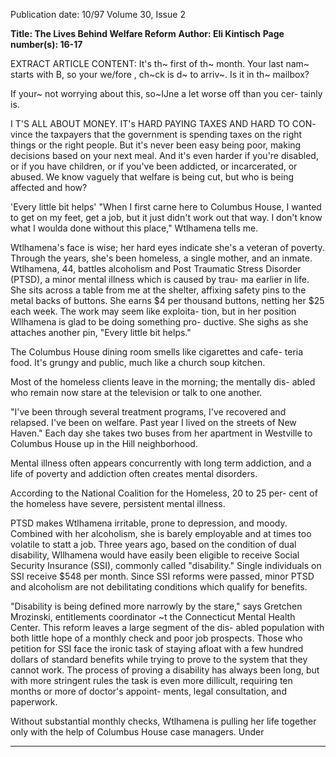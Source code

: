 Publication date: 10/97
Volume 30, Issue 2

**Title: The Lives Behind Welfare Reform**
**Author: Eli Kintisch**
**Page number(s): 16-17**

EXTRACT ARTICLE CONTENT:
It's th~ first of th~ month. Your last nam~ starts with B, so your we/fore 
, ch~ck is d~ to arriv~. Is it in th~ mailbox? 

If 
your~ not worrying about this, so~IJne a let worse off than you cer-
tainly is. 

I
T'S ALL ABOUT MONEY. IT's HARD PAYING TAXES AND HARD TO CON-
vince the taxpayers that the government is spending taxes on the 
right things or the right people. But it's never been easy being 
poor, making decisions based on your next meal. And it's even 
harder if you're disabled, or if you have children, or if you've been 
addicted, or incarcerated, or abused. We know vaguely that welfare is 
being cut, but who is being affected and how? 

'Every little bit helps' 
"When I first carne here to Columbus House, I wanted to get on 
my feet, get a job, but it just didn't work out that way. I don't know 
what I woulda done without this place," Wtlhamena tells me. 

Wtlhamena's face is wise; her hard eyes indicate she's a veteran of 
poverty. Through the years, she's been homeless, a single mother, and 
an inmate. Wtlhamena, 44, battles alcoholism and Post Traumatic 
Stress Disorder (PTSD), a minor mental illness which is caused by trau-
ma earlier in life. She sits across a table from me at the shelter, affixing 
safety pins to the metal backs of buttons. She earns $4 per thousand 
buttons, netting her $25 each week. The work may seem like exploita-
tion, but in her position Wllhamena is glad to be doing something pro-
ductive. She sighs as she attaches another pin, "Every little bit helps." 

The Columbus House dining room smells like cigarettes and cafe-
teria food. It's grungy and public, much like a church soup kitchen. 

Most of the homeless clients leave in the morning; the mentally dis-
abled who remain now stare at the television or talk to one another. 

"I've been through several treatment programs, I've recovered and 
relapsed. I've been on welfare. Past year I lived on the streets of New 
Haven." Each day she takes two buses from her apartment in Westville 
to Columbus House up in the Hill neighborhood. 

Mental illness often appears concurrently with long term addiction, 
and a life of poverty and addiction often creates mental disorders. 

According to the National Coalition for the Homeless, 20 to 25 per-
cent of the homeless have severe, persistent mental illness. 

PTSD makes Wtlhamena irritable, prone to depression, and moody. 
Combined with her alcoholism, she is barely employable and at times 
too volatile to statt a job. Three years ago, based on the condition of dual 
disability, Wllhamena would have easily been eligible to receive Social 
Security Insurance (SSI), commonly called "disability." Single individuals 
on SSI receive $548 per month. Since SSI reforms were passed, minor 
PTSD and alcoholism are not debilitating conditions which qualify for 
benefits. 

"Disability is being defined more narrowly by the stare," says 
Gretchen Mrozinski, entitlements coordinator ~t the Connecticut 
Mental Health Center. This reform leaves a large segment of the dis-
abled population with both little hope of a monthly check and poor job 
prospects. Those who petition for SSI face the ironic task of staying 
afloat with a few hundred dollars of standard benefits while trying to 
prove to the system that they cannot work. The process of proving a 
disability has always been long, but with more stringent rules the task is 
even more dillicult, requiring ten months or more of doctor's appoint-
ments, legal consultation, and paperwork. 


Without substantial monthly checks, Wtlhamena is pulling her life 
together only with the help of Columbus House case managers. Under


---